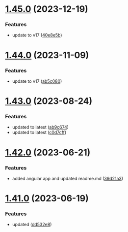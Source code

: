 # [1.45.0](https://github.com/manthanank/learn-angular/compare/v1.44.0...v1.45.0) (2023-12-19)


### Features

* update to v17 ([40e8e5b](https://github.com/manthanank/learn-angular/commit/40e8e5bd961045164c63b3fb15b0f618e8879c4b))



# [1.44.0](https://github.com/manthanank/learn-angular/compare/v1.43.0...v1.44.0) (2023-11-09)


### Features

* update to v17 ([ab5c080](https://github.com/manthanank/learn-angular/commit/ab5c0801ac96502c419a1ec6a0568b2c0e42c681))



# [1.43.0](https://github.com/manthanank/learn-angular/compare/v1.42.0...v1.43.0) (2023-08-24)


### Features

* updated to latest ([ab9c674](https://github.com/manthanank/learn-angular/commit/ab9c674ca544af80a20dd24539bee0c12d50610f))
* updated to latest ([c0d7cff](https://github.com/manthanank/learn-angular/commit/c0d7cff9bebcd1722ecd8a44f5111423d0a76297))



# [1.42.0](https://github.com/manthanank/learn-angular/compare/v1.41.0...v1.42.0) (2023-06-21)


### Features

* added angular app and updated readme.md ([39d21a3](https://github.com/manthanank/learn-angular/commit/39d21a344f4360585d1c46092d487e4775f8f594))



# [1.41.0](https://github.com/manthanank/learn-angular/compare/v1.40.0...v1.41.0) (2023-06-19)


### Features

* updated ([dd532e8](https://github.com/manthanank/learn-angular/commit/dd532e89cb7351ecda00cf348bdf68218b4d7e6d))



